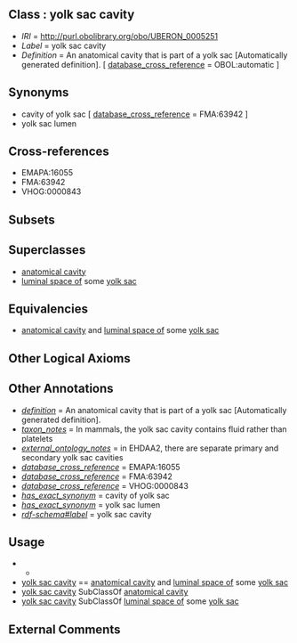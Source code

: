 
## Class : yolk sac cavity

 * *IRI* = http://purl.obolibrary.org/obo/UBERON_0005251
 * *Label* = yolk sac cavity
 * *Definition* = An anatomical cavity that is part of a yolk sac [Automatically generated definition]. [ [database_cross_reference](../../ef/oboInOwl#hasDbXref.md) = OBOL:automatic ]

## Synonyms

 * cavity of yolk sac [ [database_cross_reference](../../ef/oboInOwl#hasDbXref.md) = FMA:63942 ]
 * yolk sac lumen

## Cross-references

 * EMAPA:16055
 * FMA:63942
 * VHOG:0000843

## Subsets


## Superclasses

 * [anatomical cavity](../../UBERON/53/UBERON_0002553.md)
 * [luminal space of](../../RO/72/RO_0002572.md) some [yolk sac](../../UBERON/40/UBERON_0001040.md)

## Equivalencies

 * [anatomical cavity](../../UBERON/53/UBERON_0002553.md) and [luminal space of](../../RO/72/RO_0002572.md) some [yolk sac](../../UBERON/40/UBERON_0001040.md)

## Other Logical Axioms


## Other Annotations

 * *[definition](../../IAO/15/IAO_0000115.md)* = An anatomical cavity that is part of a yolk sac [Automatically generated definition].
 * *[taxon_notes](../../UBPROP/08/UBPROP_0000008.md)* = In mammals, the yolk sac cavity contains fluid rather than platelets
 * *[external_ontology_notes](../../UBPROP/12/UBPROP_0000012.md)* = in EHDAA2, there are separate primary and secondary yolk sac cavities
 * *[database_cross_reference](../../ef/oboInOwl#hasDbXref.md)* = EMAPA:16055
 * *[database_cross_reference](../../ef/oboInOwl#hasDbXref.md)* = FMA:63942
 * *[database_cross_reference](../../ef/oboInOwl#hasDbXref.md)* = VHOG:0000843
 * *[has_exact_synonym](../../ym/oboInOwl#hasExactSynonym.md)* = cavity of yolk sac
 * *[has_exact_synonym](../../ym/oboInOwl#hasExactSynonym.md)* = yolk sac lumen
 * *[rdf-schema#label](../../el/rdf-schema#label.md)* = yolk sac cavity

## Usage

 * -
 * [yolk sac cavity](../../UBERON/51/UBERON_0005251.md) == [anatomical cavity](../../UBERON/53/UBERON_0002553.md) and [luminal space of](../../RO/72/RO_0002572.md) some [yolk sac](../../UBERON/40/UBERON_0001040.md)
 * [yolk sac cavity](../../UBERON/51/UBERON_0005251.md) SubClassOf [anatomical cavity](../../UBERON/53/UBERON_0002553.md)
 * [yolk sac cavity](../../UBERON/51/UBERON_0005251.md) SubClassOf [luminal space of](../../RO/72/RO_0002572.md) some [yolk sac](../../UBERON/40/UBERON_0001040.md)

## External Comments

